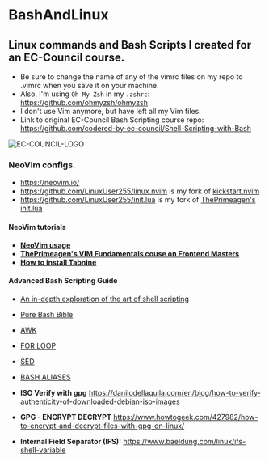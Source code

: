 # BashAndLinux

## Linux commands and Bash Scripts I created for an EC-Council course. 
- Be sure to change the name of any of the vimrc files on my repo to .vimrc when you save it on your machine.
- Also, I'm using  `Oh My Zsh` in my `.zshrc`:  https://github.com/ohmyzsh/ohmyzsh
- I don't use Vim anymore, but have left all my Vim files.
- Link to original EC-Council Bash Scripting course repo: <https://github.com/codered-by-ec-council/Shell-Scripting-with-Bash>

![EC-COUNCIL-LOGO](https://user-images.githubusercontent.com/46334926/152244010-673a77a5-4309-4eba-b9d5-719d9af98e06.png)

### NeoVim configs.

- <https://neovim.io/>
- <https://github.com/LinuxUser255/linux.nvim> is my fork of [kickstart.nvim](https://github.com/nvim-lua/kickstart.nvim)
- <https://github.com/LinuxUser255/init.lua> is my fork of [ThePrimeagen's init.lua](https://github.com/ThePrimeagen/init.lua)

  
#### NeoVim tutorials
- **[NeoVim usage](https://github.com/LinuxUser255/BashAndLinux/blob/main/Vim_And_NeoVim_Usage.md)**
- **[ThePrimeagen's VIM Fundamentals couse on Frontend Masters](https://frontendmasters.com/courses/vim-fundamentals/)**
- **[How to install Tabnine](https://github.com/LinuxUser255/BashAndLinux/blob/main/Tabnine_Install.md)**


#### Advanced Bash Scripting Guide
- [An in-depth exploration of the art of shell scripting](https://tldp.org/LDP/abs/html/)
- [Pure Bash Bible](https://github.com/dylanaraps/pure-bash-bible)
- [AWK](https://tldp.org/LDP/abs/html/awk.html#AWKREF)
- [FOR LOOP](https://www.golinuxcloud.com/run-while-loop-until-specific-time-shell-bash/)
- [SED](https://linuxhint.com/50_sed_command_examples/)
- [BASH ALIASES](https://rez0.blog/hacking/2021/02/08/bash-aliases-command-line-tools-3.html)

- **ISO Verify with gpg**
<https://danilodellaquila.com/en/blog/how-to-verify-authenticity-of-downloaded-debian-iso-images>
- **GPG - ENCRYPT DECRYPT**
<https://www.howtogeek.com/427982/how-to-encrypt-and-decrypt-files-with-gpg-on-linux/>
- **Internal Field Separator (IFS):**
<https://www.baeldung.com/linux/ifs-shell-variable>
